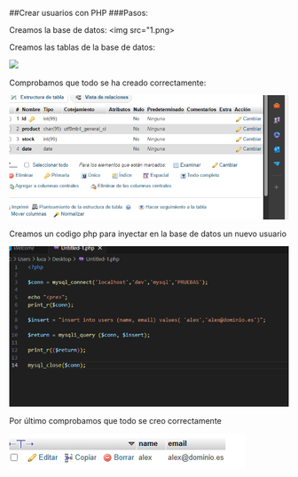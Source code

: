 ##Crear usuarios con PHP
###Pasos:

Creamos la base de datos:
<img src="1.png>

Creamos las tablas de la base de datos:

<img src="2.png">

Comprobamos que todo se ha creado correctamente:

<img src="3.png">

Creamos un codigo php para inyectar en la base de datos un nuevo usuario

<img src="4.png">

Por último comprobamos que todo se creo correctamente

<img src="5.png">
